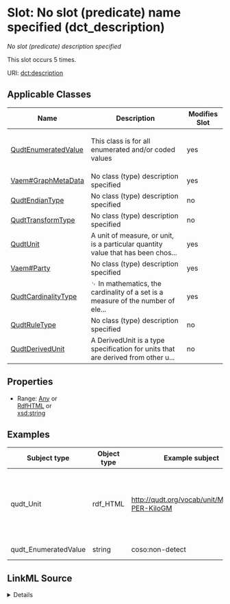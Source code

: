 

# Slot: No slot (predicate) name specified (dct_description)


_No slot (predicate) description specified_






This slot occurs 5 times.


URI: [dct:description](http://purl.org/dc/terms/description)



<!-- no inheritance hierarchy -->





## Applicable Classes

| Name | Description | Modifies Slot |
| --- | --- | --- |
| [QudtEnumeratedValue](../classes/QudtEnumeratedValue.md) | <p>This class is for all enumerated and/or coded values |  yes  |
| [Vaem#GraphMetaData](../classes/Vaem#GraphMetaData.md) | No class (type) description specified |  yes  |
| [QudtEndianType](../classes/QudtEndianType.md) | No class (type) description specified |  no  |
| [QudtTransformType](../classes/QudtTransformType.md) | No class (type) description specified |  no  |
| [QudtUnit](../classes/QudtUnit.md) | A unit of measure, or unit, is a particular quantity value that has been chos... |  yes  |
| [Vaem#Party](../classes/Vaem#Party.md) | No class (type) description specified |  yes  |
| [QudtCardinalityType](../classes/QudtCardinalityType.md) | ␊  In mathematics, the cardinality of a set is a measure of the number of ele... |  yes  |
| [QudtRuleType](../classes/QudtRuleType.md) | No class (type) description specified |  no  |
| [QudtDerivedUnit](../classes/QudtDerivedUnit.md) | A DerivedUnit is a type specification for units that are derived from other u... |  no  |







## Properties

* Range: [Any](../classes/Any.md)&nbsp;or&nbsp;<br />[RdfHTML](../types/RdfHTML.md)&nbsp;or&nbsp;<br />[xsd:string](http://www.w3.org/2001/XMLSchema#string)






## Examples

| Subject type | Object type | Example subject | Example object | Occurrences |
| --- | --- | --- | --- | --- |
| qudt_Unit | rdf_HTML | http://qudt.org/vocab/unit/MicroGM-PER-KiloGM | mass ratio as 0.000000001-fold of the SI base unit kilogram divided by the SI base unit kilogram | 4 |
| qudt_EnumeratedValue | string | coso:non-detect | Non-Detect Value | 1 |




## LinkML Source

<details>

```yaml
name: dct_description
annotations:
  count:
    tag: count
    value: 5
description: No slot (predicate) description specified
title: No slot (predicate) name specified
examples:
- object:
    example_object: mass ratio as 0.000000001-fold of the SI base unit kilogram divided
      by the SI base unit kilogram
    example_object_type: rdf_HTML
    example_predicate: dct:description
    example_subject: http://qudt.org/vocab/unit/MicroGM-PER-KiloGM
    example_subject_type: qudt_Unit
- object:
    example_object: Non-Detect Value
    example_object_type: string
    example_predicate: dct:description
    example_subject: coso:non-detect
    example_subject_type: qudt_EnumeratedValue
from_schema: sawgraph-kg
rank: 1000
slot_uri: dct:description
alias: dct_description
domain_of:
- qudt_CardinalityType
- qudt_EnumeratedValue
- qudt_Unit
- vaem_#GraphMetaData
- vaem_#Party
range: Any
any_of:
- range: rdf_HTML
- range: string

```
</details>